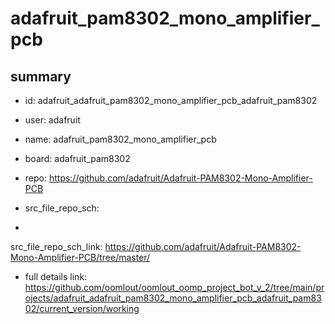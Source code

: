# adafruit_pam8302_mono_amplifier_pcb
 
## summary 
* id: adafruit_adafruit_pam8302_mono_amplifier_pcb_adafruit_pam8302
* user: adafruit
* name: adafruit_pam8302_mono_amplifier_pcb
* board: adafruit_pam8302
* repo: https://github.com/adafruit/Adafruit-PAM8302-Mono-Amplifier-PCB



* src_file_repo_sch: 
*
 src_file_repo_sch_link: https://github.com/adafruit/Adafruit-PAM8302-Mono-Amplifier-PCB/tree/master/
* full details link: https://github.com/oomlout/oomlout_oomp_project_bot_v_2/tree/main/projects/adafruit_adafruit_pam8302_mono_amplifier_pcb_adafruit_pam8302/current_version/working  






